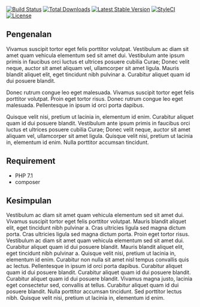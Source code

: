 [![Build Status](https://travis-ci.org/aidanraskil/larai.svg?branch=master)](https://travis-ci.org/aidanraskil/larai)
[![Total Downloads](https://poser.pugx.org/aidanraskil/larai/downloads)](https://packagist.org/packages/aidanraskil/larai)
[![Latest Stable Version](https://poser.pugx.org/aidanraskil/larai/v/stable)](https://packagist.org/packages/aidanraskil/larai)
[![StyleCI](https://styleci.io/repos/125597716/shield?branch=master)](https://styleci.io/repos/125597716)
[![License](https://poser.pugx.org/aidanraskil/larai/license)](https://packagist.org/packages/aidanraskil/larai)

## Pengenalan
Vivamus suscipit tortor eget felis porttitor volutpat. Vestibulum ac diam sit amet quam vehicula elementum sed sit amet dui. Vestibulum ante ipsum primis in faucibus orci luctus et ultrices posuere cubilia Curae; Donec velit neque, auctor sit amet aliquam vel, ullamcorper sit amet ligula. Mauris blandit aliquet elit, eget tincidunt nibh pulvinar a. Curabitur aliquet quam id dui posuere blandit.

Donec rutrum congue leo eget malesuada. Vivamus suscipit tortor eget felis porttitor volutpat. Proin eget tortor risus. Donec rutrum congue leo eget malesuada. Pellentesque in ipsum id orci porta dapibus.

Quisque velit nisi, pretium ut lacinia in, elementum id enim. Curabitur aliquet quam id dui posuere blandit. Vestibulum ante ipsum primis in faucibus orci luctus et ultrices posuere cubilia Curae; Donec velit neque, auctor sit amet aliquam vel, ullamcorper sit amet ligula. Quisque velit nisi, pretium ut lacinia in, elementum id enim. Nulla porttitor accumsan tincidunt.

## Requirement
  - PHP 7.1
  - composer
  
## Kesimpulan
Vestibulum ac diam sit amet quam vehicula elementum sed sit amet dui. Vivamus suscipit tortor eget felis porttitor volutpat. Mauris blandit aliquet elit, eget tincidunt nibh pulvinar a. Cras ultricies ligula sed magna dictum porta. Cras ultricies ligula sed magna dictum porta. Proin eget tortor risus. Vestibulum ac diam sit amet quam vehicula elementum sed sit amet dui. Curabitur aliquet quam id dui posuere blandit. Mauris blandit aliquet elit, eget tincidunt nibh pulvinar a. Quisque velit nisi, pretium ut lacinia in, elementum id enim. Curabitur non nulla sit amet nisl tempus convallis quis ac lectus. Pellentesque in ipsum id orci porta dapibus. Curabitur aliquet quam id dui posuere blandit. Curabitur aliquet quam id dui posuere blandit. Curabitur aliquet quam id dui posuere blandit. Vivamus magna justo, lacinia eget consectetur sed, convallis at tellus. Curabitur aliquet quam id dui posuere blandit. Nulla porttitor accumsan tincidunt. Sed porttitor lectus nibh. Quisque velit nisi, pretium ut lacinia in, elementum id enim.

